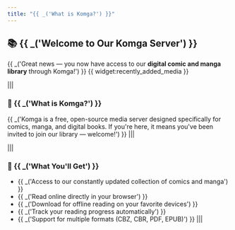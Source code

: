 ```yaml
---
title: "{{ _('What is Komga?') }}"
---
```


## 📚 {{ _('Welcome to Our Komga Server') }}

{{ _('Great news — you now have access to our **digital comic and manga library** through Komga!') }}
{{ widget:recently_added_media }}

|||
### 📖 {{ _('What is Komga?') }}

{{ _('Komga is a free, open-source media server designed specifically for comics, manga, and digital books. If you\'re here, it means you\'ve been invited to join our library — welcome!') }}
|||

|||
### 🎯 {{ _('What You\'ll Get') }}
- {{ _('Access to our constantly updated collection of comics and manga') }}
- {{ _('Read online directly in your browser') }}
- {{ _('Download for offline reading on your favorite devices') }}
- {{ _('Track your reading progress automatically') }}
- {{ _('Support for multiple formats (CBZ, CBR, PDF, EPUB)') }}
|||
